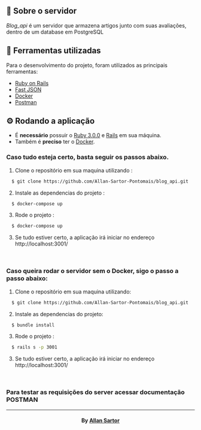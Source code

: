 <h2>
  📃 Sobre o servidor
</h2>

<i>Blog_api</i> é um servidor que armazena artigos junto com suas avaliações, dentro de um database em PostgreSQL

<h2>🔧 Ferramentas utilizadas</h2>
Para o desenvolvimento do projeto, foram utilizados as principais ferramentas:
<ul>
  <li><a href="https://rubyonrails.org/">Ruby on Rails</a></li>
  <li><a href="https://github.com/jsonapi-serializer/jsonapi-serializer">Fast JSON</a></li>
  <li><a href="https://www.docker.com/">Docker</a></li>
  <li><a href="https://www.postman.com/">Postman</a></li>
</ul>

<h2>⚙ Rodando a aplicação</h2>
<ul>
  <li>É <b>necessário</b> possuir o <a href="https://www.ruby-lang.org/pt/downloads/">Ruby 3.0.0</a> e <a href="https://rubyonrails.org/">Rails</a> em sua máquina.</li>
  <li>Também é <b>preciso</b> ter o <a href="https://docs.docker.com/get-docker/">Docker</a>.</li>
</ul>

<h3>Caso tudo esteja certo, basta seguir os passos abaixo.</h3>

1. Clone o repositório em sua maquina utilizando :

```sh
  $ git clone https://github.com/Allan-Sartor-Pontomais/blog_api.git
```
2. Instale as dependencias do projeto :
```sh
  $ docker-compose up
```
3. Rode o projeto :
```sh
  $ docker-compose up
```
3. Se tudo estiver certo, a aplicação irá iniciar no endereço http://localhost:3001/

<br />

<h3> Caso queira rodar o servidor sem o Docker, sigo o passo a passo abaixo: </h3>

1. Clone o repositório em sua maquina utilizando:
```sh
  $ git clone https://github.com/Allan-Sartor-Pontomais/blog_api.git
```
2. Instale as dependencias do projeto:
```sh
  $ bundle install
```
3. Rode o projeto :
```sh
  $ rails s -p 3001
```
3. Se tudo estiver certo, a aplicação irá iniciar no endereço http://localhost:3001/

<br />

<h3>Para testar as requisições do server acessar documentação POSTMAN</h3>


<hr>
<h4 align="center">
    By <a href="https://www.linkedin.com/in/allan-gustavo-aa6844131/" target="_blank">Allan Sartor</a>
</h4>
